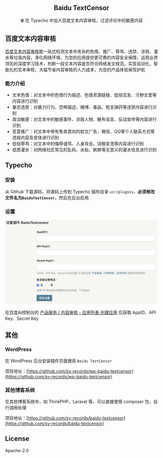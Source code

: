 <h2 align="center">Baidu TextCensor</h2>

<p align="center">
🗑 在 Typecho 中加入百度文本内容审核，过滤评论中的敏感内容
</p>

## 百度文本内容审核

[百度文本内容审核](https://ai.baidu.com/tech/textcensoring)能一站式检测文本中夹杂的色情、推广、辱骂、违禁、涉政、灌水等垃圾内容，净化网络环境，为您的应用提供更可靠的内容安全保障，运用业界领先的深度学习技术，判断一段文本内容是否符合网络发文规范，实现自动化、智能化的文本审核，大幅节省内容审核的人力成本，为您的产品体验保驾护航

### 能力介绍

* 文本色情：对文本中的色情行为描述、色情资源链接、低俗交友、污秽文爱等内容进行识别
* 暴恐违禁：对暴力行为、恐怖描述、赌博、毒品、枪支弹药等违禁内容进行识别
* 政治敏感：对文本中的敏感事件、涉政人物、散布谣言、反动宣传等内容进行识别
* 恶意推广：对文本中带有售卖意向的软文广告，微信、QQ等个人联系方式等违规内容及变体进行识别
* 低俗辱骂：对文本中的侮辱谩骂、人身攻击、消极宣泄等内容进行识别
* 低质灌水：对网络社区常见的乱码、水帖、刷屏等无意义的灌水信息进行识别

## Typecho

### 安装

从 Github 下载源码，将源码上传到 Typecho 插件目录 `usr/plugins`，**必须修改文件名为`BaiduTextCensor`**，然后在后台启用

### 设置

![](images/screenshot-1.png)

在百度Ai控制台的 [产品服务 / 内容审核 - 应用列表 创建应用](https://console.bce.baidu.com/ai/?fromai=1#/ai/antiporn/app/list) 后获取 AppID、API Key、Secret Key

## 其他

### WordPress

在 WordPress 后台安装插件页面搜索 `Baidu TextCensor`

项目地址：[https://github.com/sy-records/wp-baidu-textcensor](https://github.com/sy-records/wp-baidu-textcensor)

### 其他博客系统

在其他博客系统中，如 ThinkPHP、Laravel 等，可以直接使用 composer 包，自行调用处理

项目地址：[https://github.com/sy-records/baidu-textcensor](https://github.com/sy-records/baidu-textcensor)

## License

Apache-2.0
